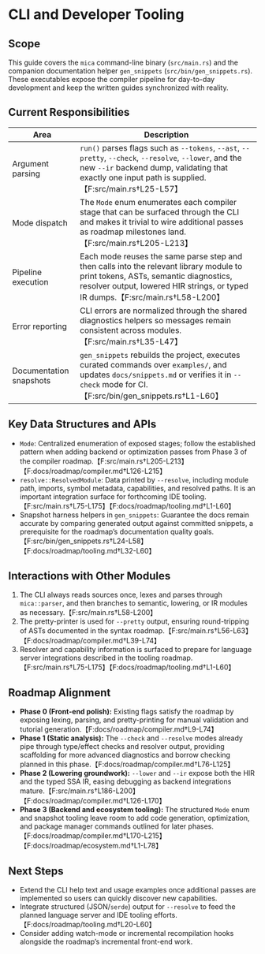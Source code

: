 # CLI and Developer Tooling

## Scope

This guide covers the `mica` command-line binary (`src/main.rs`) and the
companion documentation helper `gen_snippets` (`src/bin/gen_snippets.rs`). These
executables expose the compiler pipeline for day-to-day development and keep the
written guides synchronized with reality.

## Current Responsibilities

| Area | Description |
| --- | --- |
| Argument parsing | `run()` parses flags such as `--tokens`, `--ast`, `--pretty`, `--check`, `--resolve`, `--lower`, and the new `--ir` backend dump, validating that exactly one input path is supplied.【F:src/main.rs†L25-L57】 |
| Mode dispatch | The `Mode` enum enumerates each compiler stage that can be surfaced through the CLI and makes it trivial to wire additional passes as roadmap milestones land.【F:src/main.rs†L205-L213】 |
| Pipeline execution | Each mode reuses the same parse step and then calls into the relevant library module to print tokens, ASTs, semantic diagnostics, resolver output, lowered HIR strings, or typed IR dumps.【F:src/main.rs†L58-L200】 |
| Error reporting | CLI errors are normalized through the shared diagnostics helpers so messages remain consistent across modules.【F:src/main.rs†L35-L47】 |
| Documentation snapshots | `gen_snippets` rebuilds the project, executes curated commands over `examples/`, and updates `docs/snippets.md` or verifies it in `--check` mode for CI.【F:src/bin/gen_snippets.rs†L1-L60】 |

## Key Data Structures and APIs

- `Mode`: Centralized enumeration of exposed stages; follow the established
  pattern when adding backend or optimization passes from Phase 3 of the
  compiler roadmap.【F:src/main.rs†L205-L213】【F:docs/roadmap/compiler.md†L126-L215】
- `resolve::ResolvedModule`: Data printed by `--resolve`, including module path,
  imports, symbol metadata, capabilities, and resolved paths. It is an important
  integration surface for forthcoming IDE tooling.【F:src/main.rs†L75-L175】【F:docs/roadmap/tooling.md†L1-L60】
- Snapshot harness helpers in `gen_snippets`: Guarantee the docs remain accurate
  by comparing generated output against committed snippets, a prerequisite for
  the roadmap’s documentation quality goals.【F:src/bin/gen_snippets.rs†L24-L58】【F:docs/roadmap/tooling.md†L32-L60】

## Interactions with Other Modules

1. The CLI always reads sources once, lexes and parses through `mica::parser`,
   and then branches to semantic, lowering, or IR modules as necessary.【F:src/main.rs†L58-L200】
2. The pretty-printer is used for `--pretty` output, ensuring round-tripping of
   ASTs documented in the syntax roadmap.【F:src/main.rs†L56-L63】【F:docs/roadmap/compiler.md†L39-L74】
3. Resolver and capability information is surfaced to prepare for language
   server integrations described in the tooling roadmap.【F:src/main.rs†L75-L175】【F:docs/roadmap/tooling.md†L1-L60】

## Roadmap Alignment

- **Phase 0 (Front-end polish):** Existing flags satisfy the roadmap by exposing
  lexing, parsing, and pretty-printing for manual validation and tutorial
  generation.【F:docs/roadmap/compiler.md†L9-L74】
- **Phase 1 (Static analysis):** The `--check` and `--resolve` modes already pipe
  through type/effect checks and resolver output, providing scaffolding for more
  advanced diagnostics and borrow checking planned in this phase.【F:docs/roadmap/compiler.md†L76-L125】
- **Phase 2 (Lowering groundwork):** `--lower` and `--ir` expose both the HIR and
  the typed SSA IR, easing debugging as backend integrations mature.【F:src/main.rs†L186-L200】【F:docs/roadmap/compiler.md†L126-L170】
- **Phase 3 (Backend and ecosystem tooling):** The structured `Mode` enum and
  snapshot tooling leave room to add code generation, optimization, and package
  manager commands outlined for later phases.【F:docs/roadmap/compiler.md†L170-L215】【F:docs/roadmap/ecosystem.md†L1-L78】

## Next Steps

- Extend the CLI help text and usage examples once additional passes are
  implemented so users can quickly discover new capabilities.
- Integrate structured (JSON/`serde`) output for `--resolve` to feed the planned
  language server and IDE tooling efforts.【F:docs/roadmap/tooling.md†L20-L60】
- Consider adding watch-mode or incremental recompilation hooks alongside the
  roadmap’s incremental front-end work.
